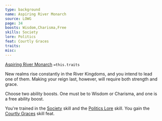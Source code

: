 ```yaml
---
type: background
name: Aspiring River Monarch 
source: LOWG
page: 34
boosts: Wisdom,Charisma,Free
skills: Society
lore: Politics
feat: Courtly Graces
traits: 
misc: 
---
```


[Aspiring River Monarch](###%20Aspiring%20River%20Monarch)
`=this.traits`


New realms rise constantly in the River Kingdoms, and you intend to lead one of them. Making your reign last, however, will require both strength and grace.

Choose two ability boosts. One must be to Wisdom or Charisma, and one is a free ability boost.

You're trained in the [Society](../../../../../20-Wyrmspire/14-Dragonling-Zettel/Society.md) skill and the [Politics Lore](Politics%20Lore) skill. You gain the [Courtly Graces](Courtly%20Graces) skill feat.

